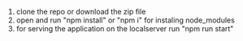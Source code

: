 1. clone the repo or download the zip file
2. open and run "npm install" or "npm i" for instaling node_modules
3. for serving the application on the localserver run "npm run start"